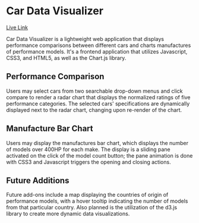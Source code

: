 # Car Data Visualizer

[Live Link](https://pangb86.github.io/Cars-Data-Visualizer/ "Car Data Visualizer")

Car Data Visualizer is a lightweight web application that displays performance comparisons between
different cars and charts manufactures of performance models. It's a frontend application
that utilizes Javascript, CSS3, and HTML5, as well as the Chart.js library.

## Performance Comparison

Users may select cars from two searchable drop-down menus and click compare to render a radar chart
that displays the normalized ratings of five performance categories. The selected cars' specifications are
dynamically displayed next to the radar chart, changing upon re-render of the chart.  

## Manufacture Bar Chart

Users may display the manufactures bar chart, which displays the number of models over 400HP for each make. The display is
a sliding pane activated on the click of the model count button; the pane animation is done with CSS3 and Javascript triggers
the opening and closing actions.  

## Future Additions

Future add-ons include a map displaying the countries of origin of performance models, with a hover tooltip indicating
the number of models from that particular country. Also planned is the utilization of the d3.js library to create more dynamic
data visualizations. 
